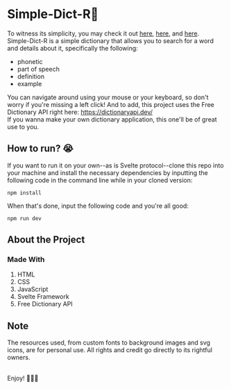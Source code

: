# Simple-Dict-R📕
To witness its simplicity, you may check it out [here](https://raccai.github.io/Simple-Dict-R/), [here](https://raccai.github.io/Simple-Dict-R/), and [here](https://raccai.github.io/Simple-Dict-R/). <br />
Simple-Dict-R is a simple dictionary that allows you to search for a word and details about it, specifically the following:
- phonetic
- part of speech
- definition
- example

You can navigate around using your mouse or your keyboard, so don't worry if you're missing a left click! And to add, this project uses the Free Dictionary API right here: https://dictionaryapi.dev/ <br /> If you wanna make your own dictionary application, this one'll be of great use to you.

## How to run? 😭
If you want to run it on your own--as is Svelte protocol--clone this repo into your machine and install the necessary dependencies by inputting the following code in the command line while in your cloned version: <br />

```
npm install
```

When that's done, input the following code and you're all good: <br />

```
npm run dev
```

## About the Project
### Made With
1. HTML
2. CSS
3. JavaScript
4. Svelte Framework
5. Free Dictionary API

## Note
The resources used, from custom fonts to background images and svg icons, are for personal use. All rights and credit go directly to its rightful owners.

<br />Enjoy! 🧠📕😎
